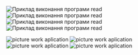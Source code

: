 ![Приклад виконання програми read](https://ibb.co/QKsBsGL)
![Приклад виконання програми read](https://ibb.co/5RwrSS8)
![Приклад виконання програми read](https://ibb.co/bRZxG9s)
![Приклад виконання програми read](https://ibb.co/W6SkcNt)

<img src="https://ibb.co/QKsBsGL" alt="picture work aplication">
<img src="https://ibb.co/5RwrSS8" alt="picture work aplication">
<img src="https://ibb.co/bRZxG9s" alt="picture work aplication">
<img src="https://ibb.co/W6SkcNt" alt="picture work aplication">
